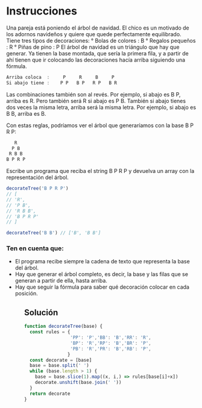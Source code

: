 # Instrucciones
<p>
Una pareja está poniendo el árbol de navidad. El chico es un motivado de los adornos navideños y quiere que quede perfectamente equilibrado. Tiene tres tipos de decoraciones:
 ° Bolas de colores : B
 ° Regalos pequeños : R
 ° Piñas de pino : P
El árbol de navidad es un triángulo que hay que generar. Ya tienen la base montada, que sería la primera fila, y a partir de ahí tienen que ir colocando las decoraciones hacía arriba siguiendo una fórmula.
</p>

```js
Arriba coloca  :     P     R     B     P
Si abajo tiene :    P P   B P   R P   B R
```
<p>
Las combinaciones también son al revés. Por ejemplo, si abajo es B P, arriba es R. Pero también será R si abajo es P B. También si abajo tienes dos veces la misma letra, arriba será la misma letra. Por ejemplo, si abajo es B B, arriba es B.

Con estas reglas, podríamos ver el árbol que generaríamos con la base B P R P:
</p>

```js
   R
  P B
 R B B
B P R P
```

<p>Escribe un programa que reciba el string B P R P y devuelva un array con la representación del árbol.</p>

```js
decorateTree('B P R P')
// [
// 'R',
// 'P B',
// 'R B B',
// 'B P R P'
// ]

decorateTree('B B') // ['B', 'B B']
```

<h3>Ten en cuenta que:</h3>
<ul>
  <li>El programa recibe siempre la cadena de texto que representa la base del árbol.</li>
  <li>Hay que generar el árbol completo, es decir, la base y las filas que se generan a partir de ella, hasta arriba.</li>
  <li>Hay que seguir la fórmula para saber qué decoración colocar en cada posición.</li>
<ul>

<h2>Solución</h2>  
  
```js
function decorateTree(base) {
  const rules = {
                 'PP': 'P','BB': 'B','RR': 'R',
                 'BP': 'R','RP': 'B','BR': 'P',
                 'PB': 'R','PR': 'B','RB': 'P',
                }
  const decorate = [base]
  base = base.split(' ')
  while (base.length > 1) {
    base = base.slice(1).map((x, i,) => rules[base[i]+x])
    decorate.unshift(base.join(' '))
  }
  return decorate
}
```
